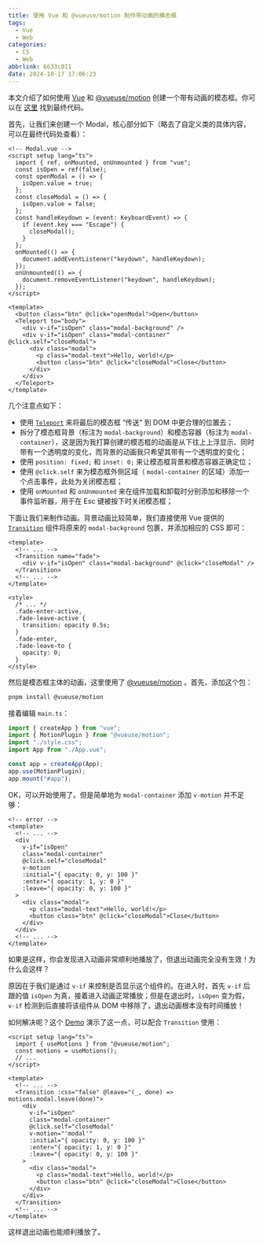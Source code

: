 ```yaml
---
title: 使用 Vue 和 @vueuse/motion 制作带动画的模态框
tags:
  - Vue
  - Web
categories:
  - CS
  - Web
abbrlink: 6633c011
date: 2024-10-17 17:06:23
---
```


本文介绍了如何使用 [Vue](https://cn.vuejs.org/) 和 [@vueuse/motion](https://motion.vueuse.org/) 创建一个带有动画的模态框。你可以在 [这里](https://github.com/BlockLune/modal-animation-demo/tree/main/modal-animation-demo-vue) 找到最终代码。

<!--more-->

首先，让我们来创建一个 Modal，核心部分如下（略去了自定义类的具体内容，可以在最终代码处查看）：

```vue
<!-- Modal.vue -->
<script setup lang="ts">
  import { ref, onMounted, onUnmounted } from "vue";
  const isOpen = ref(false);
  const openModal = () => {
    isOpen.value = true;
  };
  const closeModal = () => {
    isOpen.value = false;
  };
  const handleKeydown = (event: KeyboardEvent) => {
    if (event.key === "Escape") {
      closeModal();
    }
  };
  onMounted(() => {
    document.addEventListener("keydown", handleKeydown);
  });
  onUnmounted(() => {
    document.removeEventListener("keydown", handleKeydown);
  });
</script>

<template>
  <button class="btn" @click="openModal">Open</button>
  <Teleport to="body">
    <div v-if="isOpen" class="modal-background" />
    <div v-if="isOpen" class="modal-container" @click.self="closeModal">
      <div class="modal">
        <p class="modal-text">Hello, world!</p>
        <button class="btn" @click="closeModal">Close</button>
      </div>
    </div>
  </Teleport>
</template>
```

几个注意点如下：

- 使用 [`Teleport`](https://cn.vuejs.org/guide/built-ins/teleport) 来将最后的模态框 “传送” 到 DOM 中更合理的位置去；
- 拆分了模态框背景（标注为 `modal-background`）和模态容器（标注为 `modal-container`），这是因为我打算创建的模态框的动画是从下往上上浮显示、同时带有一个透明度的变化，而背景的动画我只希望其带有一个透明度的变化；
- 使用 `position: fixed;` 和 `inset: 0;` 来让模态框背景和模态容器正确定位；
- 使用 `@click.self` 来为模态框外侧区域（ `modal-container` 的区域）添加一个点击事件，此处为关闭模态框；
- 使用 `onMounted` 和 `onUnmounted` 来在组件加载和卸载时分别添加和移除一个事件监听器，用于在 Esc 键被按下时关闭模态框；

下面让我们来制作动画。背景动画比较简单，我们直接使用 Vue 提供的 [`Transition`](https://cn.vuejs.org/guide/built-ins/transition) 组件将原来的 `modal-background` 包裹，并添加相应的 CSS 即可：

```vue
<template>
  <!-- ... -->
  <Transition name="fade">
    <div v-if="isOpen" class="modal-background" @click="closeModal" />
  </Transition>
  <!-- ... -->
</template>

<style>
  /* ... */
  .fade-enter-active,
  .fade-leave-active {
    transition: opacity 0.5s;
  }
  .fade-enter,
  .fade-leave-to {
    opacity: 0;
  }
</style>
```

然后是模态框主体的动画，这里使用了 [@vueuse/motion](https://motion.vueuse.org/) 。首先，添加这个包：

```bash
pnpm install @vueuse/motion
```

接着编辑 `main.ts`：

```ts
import { createApp } from "vue";
import { MotionPlugin } from "@vueuse/motion";
import "./style.css";
import App from "./App.vue";

const app = createApp(App);
app.use(MotionPlugin);
app.mount("#app");
```

OK，可以开始使用了。但是简单地为 `modal-container` 添加 `v-motion` 并不足够：

```vue
<!-- error -->
<template>
  <!-- ... -->
  <div
    v-if="isOpen"
    class="modal-container"
    @click.self="closeModal"
    v-motion
    :initial="{ opacity: 0, y: 100 }"
    :enter="{ opacity: 1, y: 0 }"
    :leave="{ opacity: 0, y: 100 }"
  >
    <div class="modal">
      <p class="modal-text">Hello, world!</p>
      <button class="btn" @click="closeModal">Close</button>
    </div>
  </div>
  <!-- ... -->
</template>
```

如果是这样，你会发现进入动画非常顺利地播放了，但退出动画完全没有生效！为什么会这样？

原因在于我们是通过 `v-if` 来控制是否显示这个组件的。在进入时，首先 `v-if` 后跟的值 `isOpen` 为真，接着进入动画正常播放；但是在退出时，`isOpen` 变为假，`v-if` 检测到后直接将该组件从 DOM 中移除了，退出动画根本没有时间播放！

如何解决呢？这个 [Demo](https://vueuse-motion-demo.netlify.app/) 演示了这一点，可以配合 `Transition` 使用：

```vue
<script setup lang="ts">
  import { useMotions } from "@vueuse/motion";
  const motions = useMotions();
  // ...
</script>

<template>
  <!-- ... -->
  <Transition :css="false" @leave="(_, done) => motions.modal.leave(done)">
    <div
      v-if="isOpen"
      class="modal-container"
      @click.self="closeModal"
      v-motion="'modal'"
      :initial="{ opacity: 0, y: 100 }"
      :enter="{ opacity: 1, y: 0 }"
      :leave="{ opacity: 0, y: 100 }"
    >
      <div class="modal">
        <p class="modal-text">Hello, world!</p>
        <button class="btn" @click="closeModal">Close</button>
      </div>
    </div>
  </Transition>
  <!-- ... -->
</template>
```

这样退出动画也能顺利播放了。
